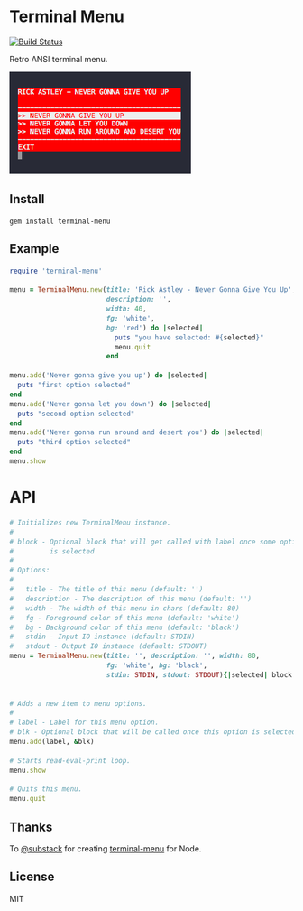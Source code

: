 # Terminal Menu

[![Build Status](https://travis-ci.org/twobucks/terminal-menu.svg)](https://travis-ci.org/twobucks/terminal-menu)

Retro ANSI terminal menu.

![example](example.png)


## Install

```
gem install terminal-menu
```

## Example


```ruby
require 'terminal-menu'

menu = TerminalMenu.new(title: 'Rick Astley - Never Gonna Give You Up',
                        description: '',
                        width: 40,
                        fg: 'white',
                        bg: 'red') do |selected|
                          puts "you have selected: #{selected}"
                          menu.quit
                        end

menu.add('Never gonna give you up') do |selected|
  puts "first option selected"
end
menu.add('Never gonna let you down') do |selected|
  puts "second option selected"
end
menu.add('Never gonna run around and desert you') do |selected|
  puts "third option selected"
end
menu.show
```

# API

```ruby
# Initializes new TerminalMenu instance.
# 
# block - Optional block that will get called with label once some option
#         is selected
# 
# Options:
#
#   title - The title of this menu (default: '')
#   description - The description of this menu (default: '')
#   width - The width of this menu in chars (default: 80)
#   fg - Foreground color of this menu (default: 'white')
#   bg - Background color of this menu (default: 'black')
#   stdin - Input IO instance (default: STDIN)
#   stdout - Output IO instance (default: STDOUT)
menu = TerminalMenu.new(title: '', description: '', width: 80,
                        fg: 'white', bg: 'black',
                        stdin: STDIN, stdout: STDOUT){|selected| block }


# Adds a new item to menu options.
#
# label - Label for this menu option.
# blk - Optional block that will be called once this option is selected.
menu.add(label, &blk)

# Starts read-eval-print loop.
menu.show

# Quits this menu.
menu.quit
```

## Thanks

To [@substack](https://github.com/substack) for creating [terminal-menu](https://github.com/substack/terminal-menu) for Node.

## License

MIT

